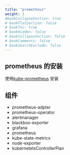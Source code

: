 ```yaml
---
title: "prometheus"
weight: 1
#bookCollapseSection: true
# bookFlatSection: false
# bookToc: true
# bookHidden: false
# bookCollapseSection: false
# bookComments: false
# bookSearchExclude: false
---
```

## prometheus 的安装

使用[kube-prometheus](https://github.com/prometheus-operator/kube-prometheus/tree/main/manifests "kube-prometheus") 安装

## 组件
- prometheus-adpter
- prometheus-operator
- alertmanager
- blackbox-exporter
- grafana
- prometheus
- kube-state-metrics
- node-exporter
- kubernetetsControllerPlan